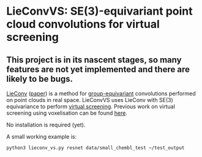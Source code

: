 # LieConvVS: SE(3)-equivariant point cloud convolutions for virtual screening

## This project is in its nascent stages, so many features are not yet implemented and there are likely to be bugs.

[LieConv](https://github.com/mfinzi/LieConv) ([paper](https://arxiv.org/abs/2002.12880)) is a method for [group-equivariant](https://en.wikipedia.org/wiki/Equivariant_map) convolutions performed on point clouds in real space. LieConvVS uses LieConv with SE(3) equivariance to perform [virtual screening](https://en.wikipedia.org/wiki/Virtual_screening). Previous work on virtual screening using voxelisation can be found [here](https://pubs.acs.org/doi/10.1021/acs.jcim.0c00263).

No installation is required (yet).

A small working example is:

```
python3 lieconv_vs.py resnet data/small_chembl_test ~/test_output
```

